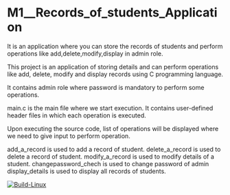 # M1__Records_of_students_Application
It is an application where you can store the records of students and perform operations like add,delete,modify,display in admin role.

This project is an application of storing details and can perform operations like add, delete, modify and display records using C programming language.

It contains admin role where password is mandatory to perform some operations.

main.c is the main file where we start execution. It contains user-defined header files in which each operation is executed.

Upon executing the source code, list of operations will be displayed where we need to give input to perform operation.

add_a_record is used to add a record of student.
delete_a_record is used to delete a record of student.
modify_a_record is used to modify details of a student.
changepassword_chech is used to change password of admin
display_details is used to display all records of students.

[![Build-Linux](https://github.com/AKASH-ALISHALA/M1__Records_of_students_Application/actions/workflows/Build-Linux.yml/badge.svg?branch=main)](https://github.com/AKASH-ALISHALA/M1__Records_of_students_Application/actions/workflows/Build-Linux.yml)
